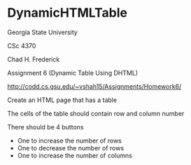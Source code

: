 # DynamicHTMLTable

Georgia State University

CSc 4370

Chad H. Frederick

Assignment 6 (Dynamic Table Using DHTML)

http://codd.cs.gsu.edu/~vshah15/Assignments/Homework6/

Create an HTML page that has a table

The cells of the table should contain row and column number

There should be 4 buttons
  - One to increase the number of rows
  - One to decrease the number of rows
  - One to increase the number of columns
